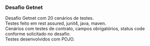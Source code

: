 ### Desafio Getnet
Desafio Getnet com 20 cenários de testes.<br>
Testes feito em rest assured, junit4, java, maven.<br>
Cenários com testes de contrato, campos obrigatórios, status code conforme solicitado no desafio.<br>
Testes desenvolvidos com POJO.<br>
